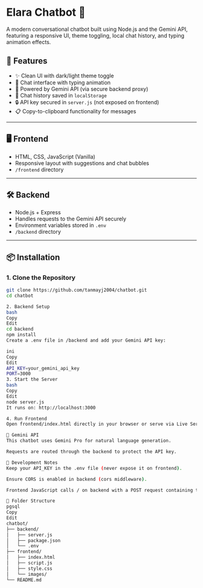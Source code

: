 # Elara Chatbot 🤖

A modern conversational chatbot built using Node.js and the Gemini API, featuring a responsive UI, theme toggling, local chat history, and typing animation effects.

## 🚀 Features

- ✨ Clean UI with dark/light theme toggle
- 💬 Chat interface with typing animation
- 🧠 Powered by Gemini API (via secure backend proxy)
- 💾 Chat history saved in `localStorage`
- 🔒 API key secured in `server.js` (not exposed on frontend)
- 📋 Copy-to-clipboard functionality for messages

---

## 🖥️ Frontend

- HTML, CSS, JavaScript (Vanilla)
- Responsive layout with suggestions and chat bubbles
- `/frontend` directory

---

## 🛠️ Backend

- Node.js + Express
- Handles requests to the Gemini API securely
- Environment variables stored in `.env`
- `/backend` directory

---

## 📦 Installation

### 1. Clone the Repository

```bash
git clone https://github.com/tanmayj2004/chatbot.git
cd chatbot

2. Backend Setup
bash
Copy
Edit
cd backend
npm install
Create a .env file in /backend and add your Gemini API key:

ini
Copy
Edit
API_KEY=your_gemini_api_key
PORT=3000
3. Start the Server
bash
Copy
Edit
node server.js
It runs on: http://localhost:3000

4. Run Frontend
Open frontend/index.html directly in your browser or serve via Live Server.

🧠 Gemini API
This chatbot uses Gemini Pro for natural language generation.

Requests are routed through the backend to protect the API key.

🧪 Development Notes
Keep your API_KEY in the .env file (never expose it on frontend).

Ensure CORS is enabled in backend (cors middleware).

Frontend JavaScript calls / on backend with a POST request containing the user input.

📁 Folder Structure
pgsql
Copy
Edit
chatbot/
├── backend/
│   ├── server.js
│   ├── package.json
│   └── .env
├── frontend/
│   ├── index.html
│   ├── script.js
│   ├── style.css
│   └── images/
└── README.md
